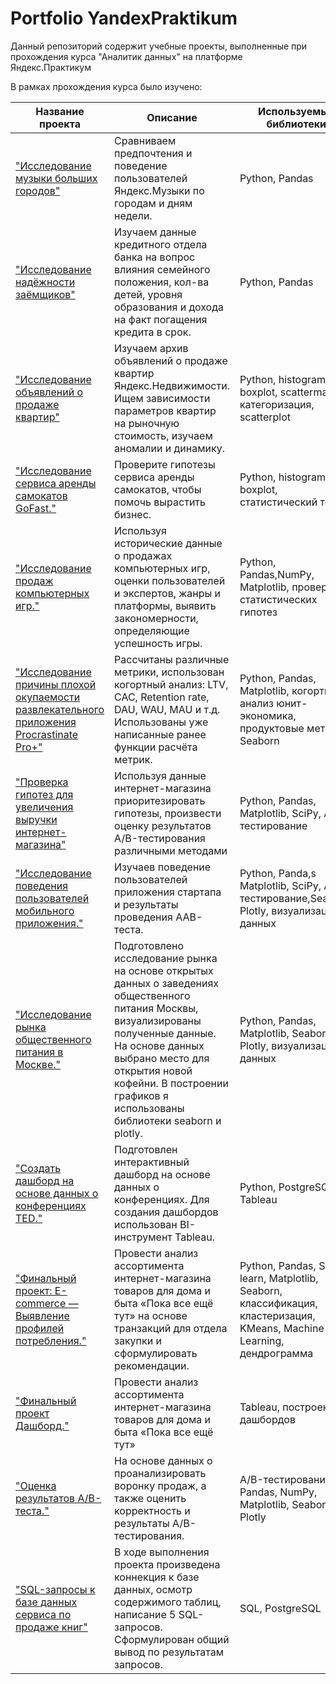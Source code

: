# Portfolio YandexPraktikum

Данный репозиторий содержит учебные проекты, выполненные при прохождения курса "Аналитик данных" на платформе Яндекс.Практикум

В рамках прохождения курса было изучено:

| Название  проекта| Описание | Используемые библиотеки |
|----------|----------|----------|
| ["Исследование музыки больших городов"](https://github.com/AnnaVolk11/Portfolio/tree/main/01_Базовый%20Python)  | Сравниваем предпочтения и поведение пользователей Яндекс.Музыки по городам и дням недели.| Python, Pandas |
| ["Исследование надёжности заёмщиков"](https://github.com/AnnaVolk11/Portfolio/tree/main/02_Предобработка%20данных) | Изучаем данные кредитного отдела банка на вопрос влияния семейного положения, кол-ва детей, уровня образования и дохода на факт погащения кредита в срок.| Python, Pandas|
| ["Исследование объявлений о продаже квартир"](https://github.com/AnnaVolk11/Portfolio/tree/main/03_Исследовательский%20анализ%20данных)    | Изучаем архив объявлений о продаже квартир Яндекс.Недвижимости. Ищем зависимости параметров квартир на рыночную стоимость, изучаем аномалии и динамику.| Python, histogram, boxplot, scattermatrix, категоризация, scatterplot|
| ["Исследование сервиса аренды самокатов GoFast."](https://github.com/AnnaVolk11/Portfolio/tree/main/04_Статистический%20анализ%20данных) | Проверите гипотезы сервиса аренды самокатов, чтобы помочь вырастить бизнес.   | Python, histogram, boxplot, статистический тест |
| ["Исследование продаж компьютерных игр."](https://github.com/AnnaVolk11/Portfolio/tree/main/05_Сборный%20Проект%20—%201) | Используя исторические данные о продажах компьютерных игр, оценки пользователей и экспертов, жанры и платформы, выявить закономерности, определяющие успешность игры. | Python, Pandas,NumPy, Matplotlib, проверка статистических гипотез|
| ["Исследование причины плохой окупаемости развлекательного приложения Procrastinate Pro+"](https://github.com/AnnaVolk11/Portfolio/tree/main/06_Анализ%20бизнес-показателей) | Рассчитаны различные метрики, использован когортный анализ: LTV, CAC, Retention rate, DAU, WAU, MAU и т.д. Использованы уже написанные ранее функции расчёта метрик.| Python, Pandas, Matplotlib, когортный анализ юнит-экономика, продуктовые метрики Seaborn |
| ["Проверка гипотез для увеличения выручки интернет-магазина"](https://github.com/AnnaVolk11/Portfolio/tree/main/07_Принятие%20решений%20в%20бизнесе) |Используя данные интернет-магазина приоритезировать гипотезы, произвести оценку результатов A/B-тестирования различными методами| Python, Pandas, Matplotlib, SciPy, A/B-тестирование |
| ["Исследование поведения пользователей мобильного приложения."](https://github.com/AnnaVolk11/Portfolio/tree/main/08_Сборный%20проект%20-%202) | Изучаев поведение пользователей приложения стартапа и результаты проведения ААВ-теста.| Python, Panda,s Matplotlib, SciPy, A/B-тестирование,Seaborn, Plotly, визуализация данных |
| ["Исследование рынка общественного питания в Москве."](https://github.com/AnnaVolk11/Portfolio/tree/main/09_Как%20рассказать%20историю%20с%20помощью%20данных)| Подготовлено исследование рынка на основе открытых данных о заведениях общественного питания Москвы, визуализированы полученные данные. На основе данных выбрано место для открытия новой кофейни. В построении графиков я использованы библиотеки seaborn и plotly.| Python, Pandas, Matplotlib, Seaborn, Plotly, визуализация данных |
| ["Создать дашборд на основе данных о конференциях TED."](https://github.com/AnnaVolk11/Portfolio/tree/main/10_Построение%20дашбордов%20в%20Tableau) | Подготовлен интерактивный дашборд на основе данных о конференциях. Для создания дашбордов использован BI-инструмент Tableau.  | Python, PostgreSQL, Tableau|
| ["Финальный проект: E-commerce — Выявление профилей потребления."](https://github.com/AnnaVolk11/Portfolio/tree/main/11_Финальный%20проект)  | Провести анализ ассортимента интернет-магазина товаров для дома и быта «Пока все ещё тут» на основе транзакций для отдела закупки и сформулировать рекомендации.  | Python, Pandas, Scikit-learn, Matplotlib, Seaborn, классификация, кластеризация, KMeans, Machine Learning, дендрограмма |
| ["Финальный проект Дашборд."](https://github.com/AnnaVolk11/Portfolio/tree/main/12_Финальный%20проект%20Дашборд) | Провести анализ ассортимента интернет-магазина товаров для дома и быта «Пока все ещё тут»  | Tableau, построение дашбордов |
| ["Оценка результатов A/B-теста."](https://github.com/AnnaVolk11/Portfolio/blob/main/13_Проект%20по%20АВ%20тестированию/Проект%20по%20АB-тестированию%20(1).ipynb) | На основе данных о проанализировать воронку продаж, а также оценить корректность и результаты A/B-тестирования. | A/B-тестирование, Pandas, NumPy, Matplotlib, Seaborn, Plotly|
|["SQL-запросы к базе данных сервиса по продаже книг"](https://github.com/AnnaVolk11/Portfolio/tree/main/Проект%20SQL)  | В ходе выполнения проекта произведена коннекция к базе данных, осмотр содержимого таблиц, написание 5 SQL-запросов. Сформулирован общий вывод по результатам запросов.  | SQL, PostgreSQL |
